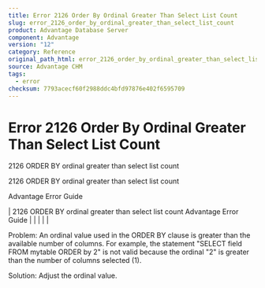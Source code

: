 ```yaml
---
title: Error 2126 Order By Ordinal Greater Than Select List Count
slug: error_2126_order_by_ordinal_greater_than_select_list_count
product: Advantage Database Server
component: Advantage
version: "12"
category: Reference
original_path_html: error_2126_order_by_ordinal_greater_than_select_list_count.htm
source: Advantage CHM
tags:
  - error
checksum: 7793acecf60f2988ddc4bfd97876e402f6595709
---
```


# Error 2126 Order By Ordinal Greater Than Select List Count

2126 ORDER BY ordinal greater than select list count

2126 ORDER BY ordinal greater than select list count

Advantage Error Guide

| 2126 ORDER BY ordinal greater than select list count  Advantage Error Guide |  |  |  |  |

Problem: An ordinal value used in the ORDER BY clause is greater than the available number of columns. For example, the statement "SELECT field FROM mytable ORDER by 2" is not valid because the ordinal "2" is greater than the number of columns selected (1).

Solution: Adjust the ordinal value.
